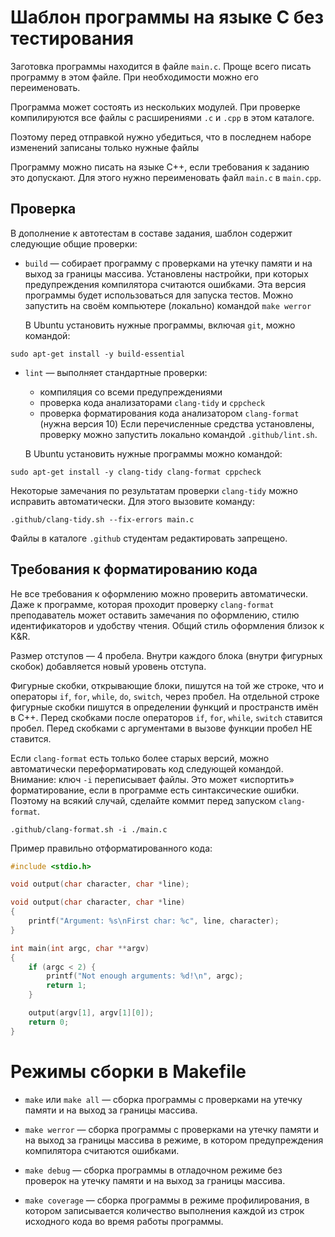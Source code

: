 # Шаблон программы на языке C без тестирования

Заготовка программы находится в файле `main.c`.
Проще всего писать программу в этом файле. При необходимости можно его переименовать.

Программа может состоять из нескольких модулей.
При проверке компилируются все файлы с расширениями `.c` и `.cpp` в этом каталоге.

Поэтому перед отправкой нужно убедиться, что в последнем наборе изменений
записаны только нужные файлы

Программу можно писать на языке C++, если требования к заданию это допускают. Для этого нужно переименовать файл `main.c` в `main.cpp`.

## Проверка

В дополнение к автотестам в составе задания, шаблон содержит следующие общие проверки:

- `build` — собирает программу
    с проверками на утечку памяти и на выход за границы массива. Установлены настройки, при которых предупреждения компилятора считаются ошибками.
    Эта версия программы будет использоваться для  запуска тестов.
    Можно запустить на своём компьютере (локально) командой `make werror`

    В Ubuntu установить нужные программы, включая `git`, можно командой:

```
sudo apt-get install -y build-essential
```

- `lint` — выполняет стандартные проверки:
    - компиляция со всеми предупреждениями
    - проверка кода анализаторами `clang-tidy` и `cppcheck`
    - проверка форматирования кода анализатором `clang-format` (нужна версия 10)
    Если перечисленные средства установлены,
    проверку можно запустить локально командой `.github/lint.sh`.

    В Ubuntu установить нужные программы можно командой:

```
sudo apt-get install -y clang-tidy clang-format cppcheck
```

Некоторые замечания по результатам проверки `clang-tidy` можно исправить автоматически.
Для этого вызовите команду:

```
.github/clang-tidy.sh --fix-errors main.c
```

Файлы в каталоге `.github` студентам редактировать запрещено.

## Требования к форматированию кода

Не все требования к оформлению можно проверить автоматически.
Даже к программе, которая проходит проверку `clang-format` преподаватель может оставить замечания по оформлению, стилю идентификаторов и удобству чтения.
Общий стиль оформления близок к K&R.

Размер отступов — 4 пробела. Внутри каждого блока (внутри фигурных скобок) добавляется новый уровень отступа.

Фигурные скобки, открывающие блоки, пишутся на той же строке, что и операторы `if`, `for`, `while`, `do`, `switch`, через пробел.
На отдельной строке фигурные скобки пишутся в определении функций и пространств имён в C++.
Перед скобками после операторов `if`, `for`, `while`, `switch` ставится пробел.
Перед скобками с аргументами в вызове функции пробел НЕ ставится.

Если `clang-format` есть только более старых версий,
можно автоматически переформатировать код следующей командой.
Внимание: ключ `-i` переписывает файлы. Это может «испортить» форматирование, если в программе есть синтаксические ошибки.
Поэтому на всякий случай, сделайте коммит перед запуском `clang-format`.

```
.github/clang-format.sh -i ./main.c
```

Пример правильно отформатированного кода:

```c
#include <stdio.h>

void output(char character, char *line);

void output(char character, char *line)
{
    printf("Argument: %s\nFirst char: %c", line, character);
}

int main(int argc, char **argv)
{
    if (argc < 2) {
        printf("Not enough arguments: %d!\n", argc);
        return 1;
    }

    output(argv[1], argv[1][0]);
    return 0;
}
```

# Режимы сборки в Makefile

- `make` или `make all` — сборка программы с проверками на утечку памяти и на выход за границы массива.

- `make werror` — сборка программы с проверками на утечку памяти и на выход за границы массива в режиме, в котором предупреждения компилятора считаются ошибками.

- `make debug` — сборка программы в отладочном режиме без проверок на утечку памяти и на выход за границы массива.

- `make coverage` — сборка программы в режиме профилирования, в котором записывается количество выполнения каждой из строк исходного кода во время работы программы.